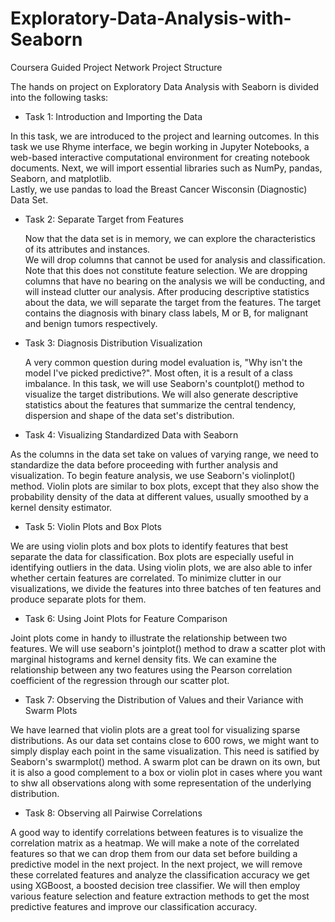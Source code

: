 # Exploratory-Data-Analysis-with-Seaborn
Coursera Guided Project Network
Project Structure

The hands on project on Exploratory Data Analysis with Seaborn is divided into the following tasks:

*   Task 1: Introduction and Importing the Data

   In this task, we are introduced to the project and learning outcomes. 
   In this task we use Rhyme interface, we begin working in Jupyter Notebooks, a web-based interactive computational environment for creating notebook documents.
   Next, we will import essential libraries such as NumPy, pandas, Seaborn, and matplotlib.   
   Lastly, we use pandas to load the Breast Cancer Wisconsin (Diagnostic) Data Set.

*  Task 2: Separate Target from Features

   Now that the data set is in memory, we can explore the characteristics of its attributes and instances.   
   We will drop columns that cannot be used for analysis and classification. 
   Note that this does not constitute feature selection. We are dropping columns that have no bearing on the analysis we will be conducting, and will instead clutter our analysis.   After producing descriptive statistics about the data, we will separate the target from the features.
   The target contains the diagnosis with binary class labels, M or B, for malignant and benign tumors respectively. 

*  Task 3: Diagnosis Distribution Visualization

   A very common question during model evaluation is, "Why isn't the model I've picked predictive?".  Most often, it is a result of a class imbalance.
   In this task, we will use Seaborn's countplot() method to visualize the target distributions. 
   We will also generate descriptive statistics about the features that summarize the central tendency, dispersion and shape of the data set's distribution.

*   Task 4: Visualizing Standardized Data with Seaborn

   As the columns in the data set take on values of varying range, we need to standardize the data before proceeding with further analysis and visualization. 
   To begin feature analysis, we use Seaborn's violinplot() method.  Violin plots are similar to box plots, except that they also show the probability density of the data at different values, usually smoothed by a kernel density estimator. 

*   Task 5: Violin Plots and Box Plots

   We are using violin plots and box plots to identify features that best separate the data for classification. 
   Box plots are especially useful in identifying outliers in the data. 
   Using violin plots, we are also able to infer whether certain features are correlated. 
   To minimize clutter in our visualizations, we divide the features into three batches of ten features and produce separate plots for them.

*   Task 6: Using Joint Plots for Feature Comparison 

   Joint plots come in handy to illustrate the relationship between two features. 
   We will use seaborn's jointplot() method to draw a scatter plot with marginal histograms and kernel density fits. We can examine the relationship between any two features using the Pearson correlation coefficient of the regression through our scatter plot.

*   Task 7: Observing the Distribution of Values and their Variance with Swarm Plots

   We have learned that violin plots are a great tool for visualizing sparse distributions. As our data set contains close to 600 rows, we might want to simply display each point in the same visualization. 
   This need is satified by Seaborn's swarmplot() method. A swarm plot can be drawn on its own, but it is also a good complement to a box or violin plot in cases where you want to shw all observations along with some representation of the underlying distribution.
   
*   Task 8: Observing all Pairwise Correlations

   A good way to identify correlations between features is to visualize the correlation matrix as a heatmap. 
   We will make a note of the correlated features so that we can drop them from our data set before building a predictive model in the next project.
   In the next project, we will remove these correlated features and analyze the classification accuracy we get using XGBoost, a boosted decision tree classifier.       We will then employ various feature selection and feature extraction methods to get the most predictive features and improve our classification accuracy. 
